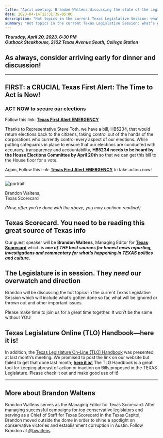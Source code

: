 ```yaml
---
title: "April meeting: Brandon Waltens discussing the state of the Legislature"
date: 2023-04-14T12:31:39-05:00
description: "Hot topics in the current Texas Legislative Session: what’s gotten done so far, what will be ignored/thrown out, and other important issues. ALSO A CRUCIAL TEXAS FIRST ALERT!"
summary: "Hot topics in the current Texas Legislative Session: what’s gotten done so far, what will be ignored/thrown out, and other important issues. ALSO A CRUCIAL TEXAS FIRST ALERT!"
---
```


**_Thursday, April 20, 2023, 6:30 PM_**  
**_<strong><span class="hilite">Outback Steakhouse</span></strong>, 2102 Texas Avenue South, College Station_**

## As always, consider arriving early for dinner and discussion!

---

## FIRST: a CRUCIAL Texas First Alert: The Time to Act is Now!

### ACT NOW to secure our elections

Follow this link: **[Texas First Alert EMERGENCY](https://www.texasfirst.org/alerts)**

Thanks to Representative Steve Toth, we have a bill, HB5234, that would return elections back to the citizens, taking control out of the hands of the corporations who currently control every aspect of our elections. While putting safeguards in place to ensure that our elections are conducted with accuracy, transparency and accountability, **HB5234 needs to be heard by the House Elections Committee by April 20th** so that we can get this bill to the House floor for a vote.  

Again, Follow this link: **[Texas First Alert EMERGENCY](https://www.texasfirst.org/alerts)** to take action now!  

---

<div class="align-right" style="width:30%;">
<img src="/img/brandon-waltens-portrait.jpg" alt="portrait">  
<p>Brandon Waltens, Texas Scorecard</p>
</div>

*(Now, after you're done with the above, you may continue reading!)*  

## Texas Scorecard. You need to be reading this great source of Texas info

Our guest speaker will be **Brandon Waltens**, Managing Editor for **[Texas Scorecard](https://texasscorecard.com/)** which is ***one of THE best sources for <span class="hilite">honest news reporting, investigations and commentary for what’s happening in TEXAS</span> politics and culture.***

## The Legislature is in session. They *need* our overwatch and direction  

Brandon will be discussing the hot topics in the current Texas Legislative Session which will include what’s gotten done so far, what will be ignored or thrown out and other important issues.   

Please make time to join us for a great time together. It won’t be the same without YOU!  

## Texas Legislature Online (TLO) Handbook&mdash;here it is!

In addition, the <a href="/pdf/texas-legislature-online-tlo-handbook.pdf">Texas Legislature On-Line (TLO) Handbook</a> was presented at last month’s meeting. We promised to post the link on our website but failed to get that done last month; **<a href="/pdf/texas-legislature-online-tlo-handbook.pdf">here it is!</a>** The TLO Handbook is a great tool for keeping abreast of action or inaction on Bills proposed in the TEXAS Legislature. Please check it out and make good use of it!

---

<a name="bio" id="bio"></a>

## More about Brandon Waltens

Brandon Waltens serves as the Managing Editor for Texas Scorecard. After managing successful campaigns for top conservative legislators and serving as a Chief of Staff for Texas Scorecard in the Texas Capitol, Brandon moved outside the dome in order to shine a spotlight on conservative victories and establishment corruption in Austin. Follow Brandon at [@bwaltens](https://twitter.com/bwaltens).